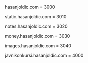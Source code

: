 hasanjoldic.com = 3000


static.hasanjoldic.com = 3010

notes.hasanjoldic.com = 3020

money.hasanjoldic.com = 3030

images.hasanjoldic.com = 3040


javnikonkursi.hasanjoldic.com = 4000
